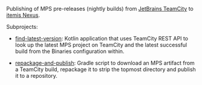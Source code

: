 Publishing of MPS pre-releases (nightly builds) from [JetBrains TeamCity](https://teamcity.jetbrains.com)
to [itemis Nexus](https://artifacts.itemis.cloud).

Subprojects:

* [find-latest-version](find-latest-version): Kotlin application that uses TeamCity REST API to look up the latest MPS
  project on TeamCity and the latest successful build from the Binaries configuration within.

* [repackage-and-publish](repackage-and-publish): Gradle script to download an MPS artifact from a TeamCity build,
  repackage it to strip the topmost directory and publish it to a repository.
